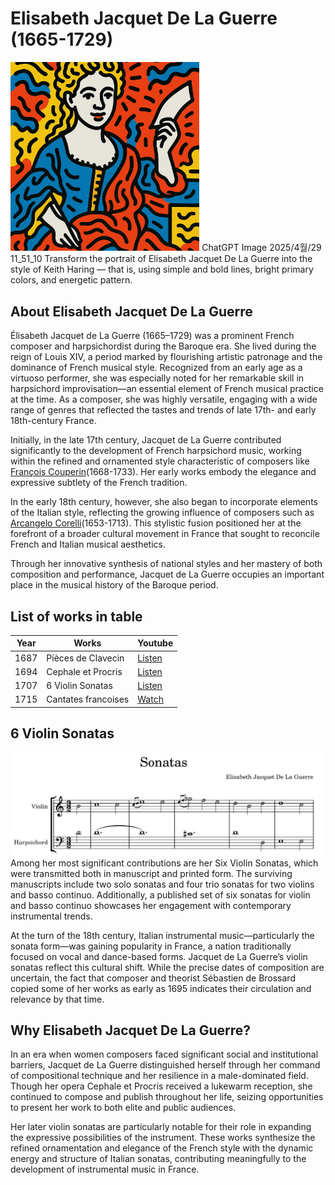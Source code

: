 # Elisabeth Jacquet De La Guerre (1665-1729)

<img src="./delaguerre_portrait2.png" alt="portrait" style="width:60%;" />
ChatGPT Image 2025/4월/29  11_51_10
Transform the portrait of Elisabeth Jacquet De La Guerre into the style of Keith Haring — that is, using simple and bold lines, bright primary colors, and energetic pattern.       

  
## About Elisabeth Jacquet De La Guerre
Élisabeth Jacquet de La Guerre (1665–1729) was a prominent French composer and harpsichordist during the Baroque era. She lived during the reign of Louis XIV, a period marked by flourishing artistic patronage and the dominance of French musical style. Recognized from an early age as a virtuoso performer, she was especially noted for her remarkable skill in harpsichord improvisation—an essential element of French musical practice at the time. As a composer, she was highly versatile, engaging with a wide range of genres that reflected the tastes and trends of late 17th- and early 18th-century France.

Initially, in the late 17th century, Jacquet de La Guerre contributed significantly to the development of French harpsichord music, working within the refined and ornamented style characteristic of composers like [François Couperin](couperin_chaconne.md)(1668-1733). Her early works embody the elegance and expressive subtlety of the French tradition.

In the early 18th century, however, she also began to incorporate elements of the Italian style, reflecting the growing influence of composers such as [Arcangelo Corelli](A.Corelli.md)(1653-1713).
This stylistic fusion positioned her at the forefront of a broader cultural movement in France that sought to reconcile French and Italian musical aesthetics.

Through her innovative synthesis of national styles and her mastery of both composition and performance, Jacquet de La Guerre occupies an important place in the musical history of the Baroque period.


  
## List of works in table

| Year | Works | Youtube |
| ---- | ------------------ | ------------------------------------------------ |
| 1687 | Pièces de Clavecin | [Listen](https://youtu.be/c9kJj0DnEGw?si=wRQ_OoFlZZJE8mPZ) |
| 1694 | Cephale et Procris | [Listen](https://youtu.be/HZDqqI0_dxo?si=aQve0TJq-Jo1iwM6) |
| 1707 | 6 Violin Sonatas | [Listen](https://youtu.be/IUlW1Uj7G5E?si=AkYUVasKfqH5uP0S) |
| 1715 | Cantates francoises | [Watch](https://youtu.be/A1-RhwSfcwc?si=VY9NMAcB9mn_bnIK) |

  
## 6 Violin Sonatas
![score](./delaguerre_악보최종.png)
Among her most significant contributions are her Six Violin Sonatas, which were transmitted both in manuscript and printed form. The surviving manuscripts include two solo sonatas and four trio sonatas for two violins and basso continuo. Additionally, a published set of six sonatas for violin and basso continuo showcases her engagement with contemporary instrumental trends.

At the turn of the 18th century, Italian instrumental music—particularly the sonata form—was gaining popularity in France, a nation traditionally focused on vocal and dance-based forms. Jacquet de La Guerre’s violin sonatas reflect this cultural shift. While the precise dates of composition are uncertain, the fact that composer and theorist Sébastien de Brossard copied some of her works as early as 1695 indicates their circulation and relevance by that time.


  
## Why Elisabeth Jacquet De La Guerre?
In an era when women composers faced significant social and institutional barriers, Jacquet de La Guerre distinguished herself through her command of compositional technique and her resilience in a male-dominated field. Though her opera Cephale et Procris received a lukewarm reception, she continued to compose and publish throughout her life, seizing opportunities to present her work to both elite and public audiences.

Her later violin sonatas are particularly notable for their role in expanding the expressive possibilities of the instrument. These works synthesize the refined ornamentation and elegance of the French style with the dynamic energy and structure of Italian sonatas, contributing meaningfully to the development of instrumental music in France.


